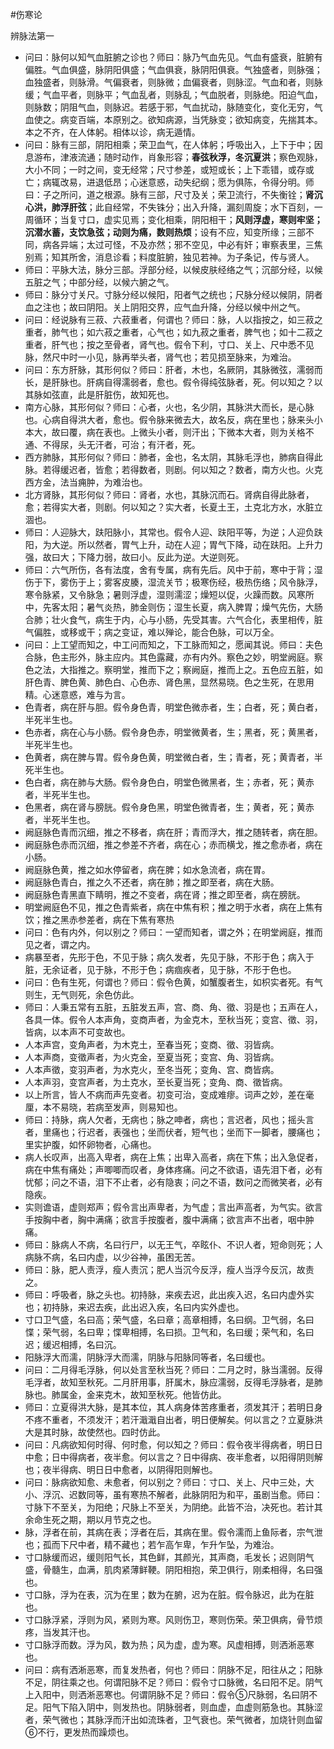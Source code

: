 #伤寒论

辨脉法第一

- 问曰：脉何以知气血脏腑之诊也？师曰：脉乃气血先见。气血有盛衰，脏腑有偏胜。气血俱盛，脉阴阳俱盛；气血俱衰，脉阴阳俱衰。气独盛者，则脉强；血独盛者，则脉滑。气偏衰者，则脉微；血偏衰者，则脉涩。气血和者，则脉缓；气血平者，则脉平；气血乱者，则脉乱；气血脱者，则脉绝。阳迫气血，则脉数；阴阻气血，则脉迟。若感于邪，气血扰动，脉随变化，变化无穷，气血使之。病变百端，本原别之。欲知病源，当凭脉变；欲知病变，先揣其本。本之不齐，在人体躬。相体以诊，病无遁情。
- 问曰：脉有三部，阴阳相乘；荣卫血气，在人体躬；呼吸出入，上下于中；因息游布，津液流通；随时动作，肖象形容；**春弦秋浮，冬沉夏洪**；察色观脉，大小不同；一时之间，变无经常；尺寸参差，或短或长；上下乖错，或存或亡；病辄改易，进退低昂；心迷意惑，动失纪纲；愿为俱陈，令得分明。师曰：子之所问，道之根源。脉有三部，尺寸及关；荣卫流行，不失衡铨；**肾沉心洪，肺浮肝弦**；此自经常，不失铢分；出入升降，漏刻周旋；水下百刻，一周循环；当复寸口，虚实见焉；变化相乘，阴阳相干；**风则浮虚，寒则牢坚；沉潜水蓄，支饮急弦；动则为痛，数则热烦**；设有不应，知变所缘；三部不同，病各异端；太过可怪，不及亦然；邪不空见，中必有奸；审察表里，三焦别焉；知其所舍，消息诊看；料度脏腑，独见若神。为子条记，传与贤人。
- 师曰：平脉大法，脉分三部。浮部分经，以候皮肤经络之气；沉部分经，以候五脏之气；中部分经，以候六腑之气。
- 师曰：脉分寸关尺。寸脉分经以候阳，阳者气之统也；尺脉分经以候阴，阴者血之注也；故曰阴阳。关上阴阳交界，应气血升降，分经以候中州之气。
- 问曰：经说脉有三菽、六菽重者，何谓也？师曰：脉，人以指按之，如三菽之重者，肺气也；如六菽之重者，心气也；如九菽之重者，脾气也；如十二菽之重者，肝气也；按之至骨者，肾气也。假令下利，寸口、关上、尺中悉不见脉，然尺中时一小见，脉再举头者，肾气也；若见损至脉来，为难治。
- 问曰：东方肝脉，其形何似？师曰：肝者，木也，名厥阴，其脉微弦，濡弱而长，是肝脉也。肝病自得濡弱者，愈也。假令得纯弦脉者，死。何以知之？以其脉如弦直，此是肝脏伤，故知死也。
- 南方心脉，其形何似？师曰：心者，火也，名少阴，其脉洪大而长，是心脉也。心病自得洪大者，愈也。假令脉来微去大，故名反，病在里也；脉来头小本大，故曰覆，病在表也。上微头小者，则汗出；下微本大者，则为关格不通、不得尿，头无汗者，可治；有汗者，死。
- 西方肺脉，其形何似？师曰：肺者，金也，名太阴，其脉毛浮也，肺病自得此脉。若得缓迟者，皆愈；若得数者，则剧。何以知之？数者，南方火也。火克西方金，法当痈肿，为难治也。
- 北方肾脉，其形何似？师曰：肾者，水也，其脉沉而石。肾病自得此脉者，愈；若得实大者，则剧。何以知之？实大者，长夏土王，土克北方水，水脏立涸也。
- 师曰：人迎脉大，趺阳脉小，其常也。假令人迎、趺阳平等，为逆；人迎负趺阳，为大逆。所以然者，胃气上升，动在人迎；胃气下降，动在趺阳。上升力强，故曰大；下降力弱，故曰小。反此为逆。大逆则死。
- 师曰：六气所伤，各有法度，舍有专属，病有先后。风中于前，寒中于背；湿伤于下，雾伤于上；雾客皮腠，湿流关节；极寒伤经，极热伤络；风令脉浮，寒令脉紧，又令脉急；暑则浮虚，湿则濡涩；燥短以促，火躁而数。风寒所中，先客太阳；暑气炎热，肺金则伤；湿生长夏，病入脾胃；燥气先伤，大肠合肺；壮火食气，病生于内，心与小肠，先受其害。六气合化，表里相传，脏气偏胜，或移或干；病之变证，难以殚论，能合色脉，可以万全。
- 问曰：上工望而知之，中工问而知之，下工脉而知之，愿闻其说。师曰：夫色合脉，色主形外，脉主应内。其色露藏，亦有内外。察色之妙，明堂阙庭。察色之法，大指推之。察明堂，推而下之；察阙庭，推而上之。五色应五脏，如肝色青、脾色黄、肺色白、心色赤、肾色黑，显然易晓。色之生死，在思用精。心迷意惑，难与为言。
- 色青者，病在肝与胆。假令身色青，明堂色微赤者，生；白者，死；黄白者，半死半生也。
- 色赤者，病在心与小肠。假令身色赤，明堂微黄者，生；黑者，死；黄黑者，半死半生也。
- 色黄者，病在脾与胃。假令身色黄，明堂微白者，生；青者，死；黄青者，半死半生也。
- 色白者，病在肺与大肠。假令身色白，明堂色微黑者，生；赤者，死；黄赤者，半死半生也。
- 色黑者，病在肾与膀胱。假令身色黑，明堂色微青者，生；黄者，死；黄赤者，半死半生也。
- 阙庭脉色青而沉细，推之不移者，病在肝；青而浮大，推之随转者，病在胆。
- 阙庭脉色赤而沉细，推之参差不齐者，病在心；赤而横戈，推之愈赤者，病在小肠。
- 阙庭脉色黄，推之如水停留者，病在脾；如水急流者，病在胃。
- 阙庭脉色青白，推之久不还者，病在肺；推之即至者，病在大肠。
- 阙庭脉色青黑直下睛明，推之不变者，病在肾；推之即至者，病在膀胱。
- 明堂阙庭色不见，推之色青紫者，病在中焦有积；推之明于水者，病在上焦有饮；推之黑赤参差者，病在下焦有寒热
- 问曰：色有内外，何以别之？师曰：一望而知者，谓之外；在明堂阙庭，推而见之者，谓之内。
- 病暴至者，先形于色，不见于脉；病久发者，先见于脉，不形于色；病入于脏，无余证者，见于脉，不形于色；病痼疾者，见于脉，不形于色也。
- 问曰：色有生死，何谓也？师曰：假令色黄，如蟹腹者生，如枳实者死。有气则生，无气则死，余色仿此。
- 师曰：人秉五常有五脏，五脏发五声，宫、商、角、徵、羽是也；五声在人，各具一体。假令人本声角，变商声者，为金克木，至秋当死；变宫、徵、羽，皆病，以本声不可变故也。
- 人本声宫，变角声者，为木克土，至春当死；变商、徵、羽皆病。
- 人本声商，变徵声者，为火克金，至夏当死；变宫、角、羽皆病。
- 人本声徵，变羽声者，为水克火，至冬当死；变角、宫、商皆病。
- 人本声羽，变宫声者，为土克水，至长夏当死；变角、商、徵皆病。
- 以上所言，皆人不病而声先变者。初变可治，变成难瘳。词声之妙，差在毫厘，本不易晓，若病至发声，则易知也。
- 师曰：持脉，病人欠者，无病也；脉之呻者，病也；言迟者，风也；摇头言者，里痛也；行迟者，表强也；坐而伏者，短气也；坐而下一脚者，腰痛也；里实护腹，如怀卵物者，心痛也。
- 病人长叹声，出高入卑者，病在上焦；出卑入高者，病在下焦；出入急促者，病在中焦有痛处；声唧唧而叹者，身体疼痛。问之不欲语，语先泪下者，必有忧郁；问之不语，泪下不止者，必有隐衷；问之不语，数问之而微笑者，必有隐疾。
- 实则谵语，虚则郑声；假令言出声卑者，为气虚；言出声高者，为气实。欲言手按胸中者，胸中满痛；欲言手按腹者，腹中满痛；欲言声不出者，咽中肿痛。
- 师曰：脉病人不病，名曰行尸，以无王气，卒眩仆、不识人者，短命则死；人病脉不病，名曰内虚，以少谷神，虽困无苦。
- 师曰：脉，肥人责浮，瘦人责沉；肥人当沉今反浮，瘦人当浮今反沉，故责之。
- 师曰：呼吸者，脉之头也。初持脉，来疾去迟，此出疾入迟，名曰内虚外实也；初持脉，来迟去疾，此出迟入疾，名曰内实外虚也。
- 寸口卫气盛，名曰高；荣气盛，名曰章；高章相搏，名曰纲。卫气弱，名曰惵；荣气弱，名曰卑；惵卑相搏，名曰损。卫气和，名曰缓；荣气和，名曰迟；缓迟相搏，名曰沉。
- 阳脉浮大而濡，阴脉浮大而濡，阴脉与阳脉同等者，名曰缓也。
- 问曰：二月得毛浮脉，何以处言至秋当死？师曰：二月之时，脉当濡弱。反得毛浮者，故知至秋死。二月肝用事，肝属木，脉应濡弱，反得毛浮脉者，是肺脉也。肺属金，金来克木，故知至秋死。他皆仿此。
- 师曰：立夏得洪大脉，是其本位，其人病身体苦疼重者，须发其汗；若明日身不疼不重者，不须发汗；若汗濈濈自出者，明日便解矣。何以言之？立夏脉洪大是其时脉，故使然也。四时仿此。
- 问曰：凡病欲知何时得、何时愈，何以知之？师曰：假令夜半得病者，明日日中愈；日中得病者，夜半愈。何以言之？日中得病、夜半愈者，以阳得阴则解也；夜半得病、明日日中愈者，以阴得阳则解也。
- 问曰：脉病欲知愈、未愈者，何以别之？师曰：寸口、关上、尺中三处，大小、浮沉、迟数同等，虽有寒热不解者，此脉阴阳为和平，虽剧当愈。师曰：寸脉下不至关，为阳绝；尺脉上不至关，为阴绝。此皆不治，决死也。若计其余命生死之期，期以月节克之也。
- 脉，浮者在前，其病在表；浮者在后，其病在里。假令濡而上鱼际者，宗气泄也；孤而下尺中者，精不藏也；若乍高乍卑，乍升乍坠，为难治。
- 寸口脉缓而迟，缓则阳气长，其色鲜，其颜光，其声商，毛发长；迟则阴气盛，骨髓生，血满，肌肉紧薄鲜鞕。阴阳相抱，荣卫俱行，刚柔相得，名曰强也。
- 寸口脉，浮为在表，沉为在里；数为在腑，迟为在脏。假令脉迟，此为在脏也。
- 寸口脉浮紧，浮则为风，紧则为寒。风则伤卫，寒则伤荣。荣卫俱病，骨节烦疼，当发其汗也。
- 寸口脉浮而数。浮为风，数为热；风为虚，虚为寒。风虚相搏，则洒淅恶寒也。
- 问曰：病有洒淅恶寒，而复发热者，何也？师曰：阴脉不足，阳往从之；阳脉不足，阴往乘之也。何谓阳脉不足？师曰：假令寸口脉微，名曰阳不足。阴气上入阳中，则洒淅恶寒也。何谓阴脉不足？师曰：假令⑤尺脉弱，名曰阴不足。阳气下陷入阴中，则发热也。阴脉弱者，则血虚，血虚则筋急也。其脉涩者，荣气微也；其脉浮而汗出如流珠者，卫气衰也。荣气微者，加烧针则血留⑥不行，更发热而躁烦也。






















